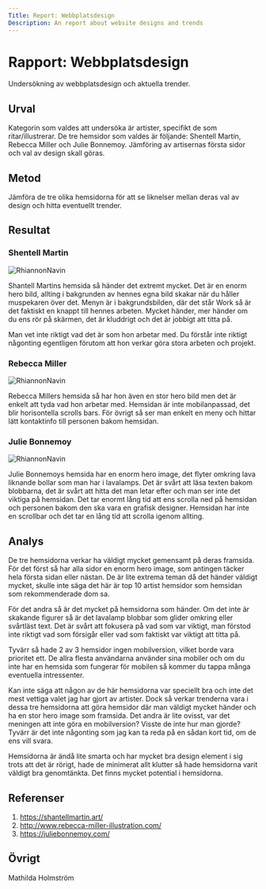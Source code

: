 ```yaml
---
Title: Report: Webbplatsdesign
Description: An report about website designs and trends
---
```


Rapport: Webbplatsdesign
==================
Undersökning av webbplatsdesign och aktuella trender.

Urval
-----------------------

Kategorin som valdes att undersöka är artister, specifikt de som ritar/illustrerar. De tre hemsidor som valdes är följande:
Shentell Martin, Rebecca Miller och Julie Bonnemoy. Jämföring av artisernas första sidor och val av design skall göras.

Metod
-----------------------
Jämföra de tre olika hemsidorna för att se liknelser mellan deras val av design och hitta eventuellt trender.

Resultat
-----------------------
### Shentell Martin
<div class="analysis-img">
<img src="../image/shantellmartin.png" alt="RhiannonNavin">
</div>

Shantell Martins hemsida så händer det extremt mycket. Det är en enorm hero bild, allting i bakgrunden av hennes egna
bild skakar när du håller muspekaren över det. Menyn är i bakgrundsbilden, där det står Work så är det faktiskt en knappt till hennes
arbeten. Mycket händer, mer händer om du ens rör på skärmen, det är kluddrigt och det är jobbigt att titta på.

Man vet inte riktigt vad det är som hon arbetar med. Du förstår inte riktigt någonting egentligen förutom att hon verkar
göra stora arbeten och projekt.

### Rebecca Miller
<div class="analysis-img">
<img src="../image/rebeccaMiller.png" alt="RhiannonNavin">
</div>

Rebecca Millers hemsida så har hon även en stor hero bild men det är enkelt att tyda vad hon arbetar med. Hemsidan är
inte mobilanpassad, det blir horisontella scrolls bars. För övrigt så ser man enkelt en meny och hittar lätt kontaktinfo
till personen bakom hemsidan.

### Julie Bonnemoy
<div class="analysis-img">
<img src="../image/julieBonnemoy.png" alt="RhiannonNavin">
</div>

Julie Bonnemoys hemsida har en enorm hero image, det flyter omkring lava liknande bollar som man har i lavalamps.
Det är svårt att läsa texten bakom blobbarna, det är svårt att hitta det man letar efter och man ser inte det viktiga på
hemsidan. Det tar enormt lång tid att ens scrolla ned på hemsidan och personen bakom den ska vara en
grafisk designer. Hemsidan har inte en scrollbar och det tar en lång tid att scrolla igenom allting.

Analys
-----------------------
De tre hemsidorna verkar ha väldigt mycket gemensamt på deras framsida. För det först så har alla sidor en enorm 
hero image, som antingen täcker hela första sidan eller nästan. De är lite extrema teman då det händer väldigt mycket,
skulle inte säga det här är top 10 artist hemsidor som hemsidan som rekommenderade dom sa. 

För det andra så är det mycket på hemsidorna som händer. Om det inte är skakande figurer så är det lavalamp blobbar som
glider omkring eller svårtläst text. Det är svårt att fokusera på vad som var viktigt, man förstod inte riktigt vad som
försigår eller vad som faktiskt var viktigt att titta på.

Tyvärr så hade 2 av 3 hemsidor ingen mobilversion, vilket borde vara prioritet ett. De allra flesta användarna använder
sina mobiler och om du inte har en hemsida som fungerar för mobilen så kommer du tappa många eventuella intressenter.

Kan inte säga att någon av de här hemsidorna var speciellt bra och inte det mest vettiga valet jag har gjort av artister.
Dock så verkar trenderna vara i dessa tre hemsidorna att göra hemsidor där man väldigt mycket händer och ha en stor hero
image som framsida. Det andra är lite ovisst, var det meningen att inte göra en mobilversion? Visste de inte hur man gjorde?
Tyvärr är det inte någonting som jag kan ta reda på en sådan kort tid, om de ens vill svara. 

Hemsidorna är ändå lite smarta och har mycket bra design element i sig trots att det är rörigt, hade de minimerat allt 
klutter så hade hemsidorna varit väldigt bra genomtänkta. Det finns mycket potential i hemsidorna.

Referenser
-----------------------

1. https://shantellmartin.art/
2. http://www.rebecca-miller-illustration.com/
3. https://juliebonnemoy.com/

Övrigt
-----------------------

Mathilda Holmström